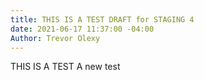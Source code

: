 ```yaml
---
title: THIS IS A TEST DRAFT for STAGING 4
date: 2021-06-17 11:37:00 -04:00
Author: Trevor Olexy
---
```


THIS IS A TEST A new test